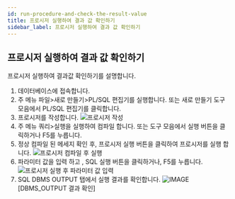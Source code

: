 ```yaml
---
id: run-procedure-and-check-the-result-value
title: 프로시저 실행하여 결과 값 확인하기
sidebar_label: 프로시저 실행하여 결과 값 확인하기
---
```


## 프로시저 실행하여 결과 값 확인하기

프로시저 실행하여 결과값 확인하기를 설명합니다.

1. 데이터베이스에 접속합니다.
2. 주 메뉴 파일>새로 만들기>PL/SQL 편집기를 실행합니다. 또는 새로 만들기 도구 모음에서 PL/SQL 편집기를 클릭합니다.
3. 프로시저를 작성합니다.
![프로시저 작성](https://s3.ap-northeast-2.amazonaws.com/sqlgate-manual-content/2EF9876F89B86245DCB3C01B860A30B8.jpg)
4. 주 메뉴 쿼리>실행을 실행하여 컴파일 합니다. 또는 도구 모음에서 실행 버튼을 클릭하거나 F5를 누릅니다.
5. 정상 컴파일 된 메세지 확인 후, 프로시저 실행 버튼을 클릭하여 프로시저를 실행 합니다.
![프로시저 컴파일 후 실행](https://s3.ap-northeast-2.amazonaws.com/sqlgate-manual-content/560AF209EF88DD824B74ECD43014733A.jpg)
6. 파라미터 값을 입력 하고 , SQL 실행 버튼을 클릭하거나, F5를 누릅니다.
![프로시저 실행 후 파라미터 값 입력](https://s3.ap-northeast-2.amazonaws.com/sqlgate-manual-content/BA30B22D2DFEDD6935FEC62487BBE353.jpg)
7. SQL DBMS OUTPUT 탭에서 실행 결과를 확인합니다.
![IMAGE](https://s3.ap-northeast-2.amazonaws.com/sqlgate-manual-content/DB494295EA66D5E92B404D70ED835A0D.jpg)[DBMS_OUTPUT 결과 확인]

